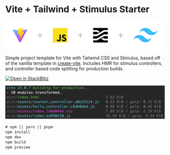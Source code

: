 # Vite + Tailwind + Stimulus Starter

![Vite + JavaScript + Stimulus + Tailwind](public/logo-lockup.png)

Simple project template for Vite with Tailwind CSS and Stimulus, based off of the vanilla template in [create-vite](https://github.com/vitejs/vite/tree/main/packages/create-vite). Includes HMR for stimulus controllers, and controller based code splitting for production builds.

[![Open in StackBlitz](https://developer.stackblitz.com/img/open_in_stackblitz.svg)](https://stackblitz.com/github/jeremyfrank/vite-tailwind-stimulus-starter?title='Vite%20+%20Tailwind%20+%20Stimulus%20Starter')

![Production Build Output](public/build-output.png)

```
# npm || yarn || pnpm
npm install
npm dev
npm build
npm preview
```
